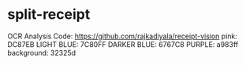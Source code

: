 # split-receipt

OCR Analysis Code: https://github.com/rajkadiyala/receipt-vision
pink: DC87EB
LIGHT BLUE: 7C80FF
DARKER BLUE: 6767C8
PURPLE: a983ff
background: 32325d

